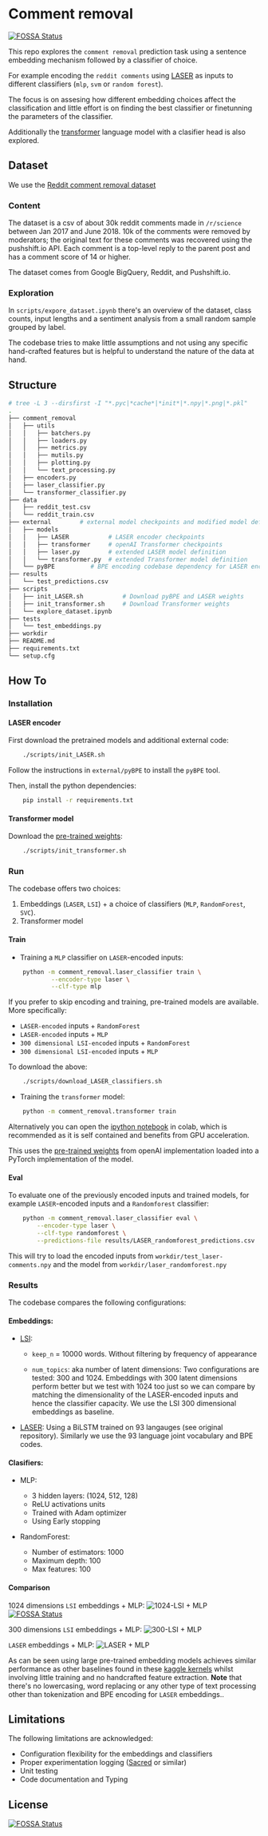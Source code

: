 # Comment removal

[![FOSSA Status](https://app.fossa.com/api/projects/git%2Bgithub.com%2Fjmrf%2FComment-Removal-prediction.svg?type=shield)](https://app.fossa.com/projects/git%2Bgithub.com%2Fjmrf%2FComment-Removal-prediction?ref=badge_shield)

This repo explores the `comment removal` prediction task using a
sentence embedding mechanism followed by a classifier of choice.

For example encoding the `reddit comments` using
[LASER](https://github.com/facebookresearch/LASER) as inputs to different
classifiers (`mlp`, `svm` or `random forest`).

The focus is on assesing how different embedding choices affect the
classification and little effort is on finding the best classifier or
finetunning the parameters of the classifier.

Additionally the [transformer]() language model with a clasifier head
is also explored.


## Dataset

We use the [Reddit comment removal dataset](https://www.kaggle.com/areeves87/rscience-popular-comment-removal)

### Content
The dataset is a csv of about 30k reddit comments made in `/r/science`
between Jan 2017 and June 2018. 10k of the comments were removed by
moderators; the original text for these comments was recovered using the pushshift.io API.
Each comment is a top-level reply to the parent post and has a comment score of 14 or higher.

The dataset comes from Google BigQuery, Reddit, and Pushshift.io.

### Exploration

In `scripts/expore_dataset.ipynb` there's an overview of the dataset,
class counts, input lengths and a sentiment analysis from a small random sample
grouped by label.

The codebase tries to make little assumptions and not using any specific
hand-crafted features but is helpful to understand the nature
of the data at hand.

## Structure

```bash
# tree -L 3 --dirsfirst -I "*.pyc|*cache*|*init*|*.npy|*.png|*.pkl"
.
├── comment_removal
│   ├── utils
│   │   ├── batchers.py
│   │   ├── loaders.py
│   │   ├── metrics.py
│   │   ├── mutils.py
│   │   ├── plotting.py
│   │   └── text_processing.py
│   ├── encoders.py
│   ├── laser_classifier.py
│   └── transformer_classifier.py
├── data
│   ├── reddit_test.csv
│   └── reddit_train.csv
├── external        # external model checkpoints and modified model definitions
│   ├── models
│   │   ├── LASER           # LASER encoder checkpoints
│   │   ├── transformer     # openAI Transformer checkpoints
│   │   ├── laser.py        # extended LASER model definition
│   │   └── transformer.py  # extended Transformer model definition
│   └── pyBPE          # BPE encoding codebase dependency for LASER encoding
├── results
│   └── test_predictions.csv
├── scripts
│   ├── init_LASER.sh           # Download pyBPE and LASER weights
│   ├── init_transformer.sh     # Download Transformer weights
│   └── explore_dataset.ipynb
├── tests
│   └── test_embeddings.py
├── workdir
├── README.md
├── requirements.txt
└── setup.cfg
```

## How To


### Installation

#### LASER encoder
First download the pretrained models and additional external code:
```bash
    ./scripts/init_LASER.sh
```

Follow the instructions in `external/pyBPE` to install the `pyBPE` tool.

Then, install the python dependencies:
```bash
    pip install -r requirements.txt
```

#### Transformer model

Download the [pre-trained weights](https://github.com/openai/finetune-transformer-lm/tree/master/model):
```bash
    ./scripts/init_transformer.sh
```

### Run

The codebase offers two choices:

1. Embeddings (`LASER`, `LSI`) + a choice of classifiers (`MLP`, `RandomForest`, `SVC`).
2. Transformer model

#### Train

- Training a `MLP` classifier on `LASER`-encoded inputs:

```bash
    python -m comment_removal.laser_classifier train \
            --encoder-type laser \
            --clf-type mlp
```

If you prefer to skip encoding and training, pre-trained models are available.
More specifically:
- `LASER-encoded` inputs + `RandomForest`
- `LASER-encoded` inputs + `MLP`
- `300 dimensional LSI-encoded` inputs + `RandomForest`
- `300 dimensional LSI-encoded` inputs + `MLP`

To download the above:
```bash
    ./scripts/download_LASER_classifiers.sh
```


- Training the `transformer` model:
```bash
    python -m comment_removal.transformer train
```

Alternatively you can open the [ipython notebook](Comment_Removal_Transofrmer.ipynb)
in colab, which is recommended as it is self contained and benefits from GPU acceleration.

This uses the [pre-trained weights](https://github.com/openai/finetune-transformer-lm/tree/master/model)
from openAI implementation loaded into a PyTorch implementation of the model.

#### Eval

To evaluate one of the previously encoded inputs and trained models,
for example `LASER`-encoded inputs and a `Randomforest` classifier:

```bash
    python -m comment_removal.laser_classifier eval \
        --encoder-type laser \
        --clf-type randomforest \
        --predictions-file results/LASER_randomforest_predictions.csv
```
This will try to load the encoded inputs from `workdir/test_laser-comments.npy`
and the model from `workdir/laser_randomforest.npy`


### Results

The codebase compares the following configurations:

#### Embeddings:

* [LSI](https://en.wikipedia.org/wiki/Latent_semantic_indexing):
    - `keep_n` = 10000 words. Without filtering by frequency of appearance

    - `num_topics`: aka number of latent dimensions:
      Two configurations are tested: 300 and 1024.
      Embeddings with 300 latent dimensions perform better but we test with
      1024 too just so we can compare by matching the dimensionality
      of the LASER-encoded inputs and hence the classifier capacity.
      We use the LSI 300 dimensional embeddings as baseline.

* [LASER](https://github.com/facebookresearch/LASER):
    Using a BiLSTM trained on 93 langauges (see original repository).
    Similarly we use the 93 language joint vocabulary and BPE codes.


#### Clasifiers:

* MLP:
    - 3 hidden layers: (1024, 512, 128)
    - ReLU activations units
    - Trained with Adam optimizer
    - Using Early stopping

* RandomForest:
    - Number of estimators: 1000
    - Maximum depth: 100
    - Max features: 100

#### Comparison
1024 dimensions `LSI` embeddings + MLP:
![1024-LSI + MLP](results/LSI-1024_mlp_roc.png)
[![FOSSA Status](https://app.fossa.io/api/projects/git%2Bgithub.com%2Fjmrf%2FComment-Removal-prediction.svg?type=shield)](https://app.fossa.io/projects/git%2Bgithub.com%2Fjmrf%2FComment-Removal-prediction?ref=badge_shield)

300 dimensions `LSI` embeddings + MLP:
![300-LSI + MLP](results/LSI_mlp_roc.png)

`LASER` embeddings + MLP:
![LASER + MLP](results/laser_mlp_roc.png)

As can be seen using large pre-trained embedding models achieves similar performance as
other baselines found in these
[kaggle kernels](https://www.kaggle.com/areeves87/rscience-popular-comment-removal/kernels)
whilst involving little training and no handcrafted feature extraction.
**Note** that there's no lowercasing, word replacing or any other
type of text processing other than tokenization and BPE encoding for `LASER` embeddings..


## Limitations

The following limitations are acknowledged:

- Configuration flexibility for the embeddings and classifiers
- Proper experimentation logging ([Sacred](https://github.com/IDSIA/sacred) or similar)
- Unit testing
- Code documentation and Typing


## License
[![FOSSA Status](https://app.fossa.io/api/projects/git%2Bgithub.com%2Fjmrf%2FComment-Removal-prediction.svg?type=large)](https://app.fossa.io/projects/git%2Bgithub.com%2Fjmrf%2FComment-Removal-prediction?ref=badge_large)